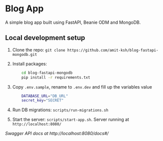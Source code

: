 # Blog App

A simple blog app built using FastAPI, Beanie ODM and MongoDB.

## Local development setup

1. Clone the repo: `git clone https://github.com/amit-ksh/blog-fastapi-mongodb.git`

1. Install packages:
    ```bash
        cd blog-fastapi-mongodb
        pip install -r requirements.txt
    ```

1. Copy `.env.sample`, rename to `.env.dev` and fill up the variables value
    ```bash
        DATABASE_URL="DB_URL"
        secret_key="SECRET"
    ```

1. Run DB migrations: `scripts/run-migrations.sh`

1. Start the server: `scripts/start-app.sh`. Server running at `http://localhost:8080/`

*Swagger API docs at http://localhost:8080/docs#/*

